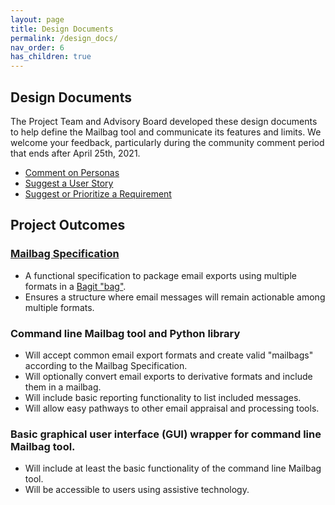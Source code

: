 ```yaml
---
layout: page
title: Design Documents
permalink: /design_docs/
nav_order: 6
has_children: true
---
```



## Design Documents

The Project Team and Advisory Board developed these design documents to help define the Mailbag tool and communicate its features and limits. We welcome your feedback, particularly during the community comment period that ends after April 25th, 2021.

* [Comment on Personas](https://docs.google.com/forms/d/e/1FAIpQLSeZ3WLjaPdJWjPMYSc4BjTVIIv_fnHm7D1vKk1pqsx9tnNQsQ/viewform?usp=sf_link)
* [Suggest a User Story](https://docs.google.com/forms/d/e/1FAIpQLSf68TbV5mbZ48pm_lrGB_SK4oxZO0FtGeUqOfoK6gEQ5iq2WA/viewform?usp=sf_link)
* [Suggest or Prioritize a Requirement](https://docs.google.com/forms/d/e/1FAIpQLScg34b0NJhuDWaUUvyWJxyK5bBGf9Hh9N0n76XElsoBJd7S1Q/viewform?usp=sf_link)

## Project Outcomes

### [Mailbag Specification](https://archives.albany.edu/mailbag/spec/)

* A functional specification to package email exports using multiple formats in a [Bagit "bag"](https://tools.ietf.org/html/rfc8493).
* Ensures a structure where email messages will remain actionable among multiple formats.

### Command line Mailbag tool and Python library

* Will accept common email export formats and create valid "mailbags" according to the Mailbag Specification.
* Will optionally convert email exports to derivative formats and include them in a mailbag.
* Will include basic reporting functionality to list included messages.
* Will allow easy pathways to other email appraisal and processing tools.

### Basic graphical user interface (GUI) wrapper for command line Mailbag tool.

* Will include at least the basic functionality of the command line Mailbag tool.
* Will be accessible to users using assistive technology.